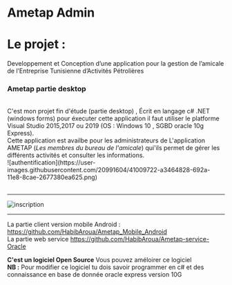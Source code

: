 # Ametap Admin
<h2>
  <h1>Le projet : </h1>Developpement et Conception d’une application pour la gestion de l’amicale de l’Entreprise Tunisienne         d’Activités Pétrolières
  </h1>
</h2>
<br>
<h3>Ametap partie desktop</h3>
<br>
C'est mon projet fin d'étude (partie desktop) , Écrit en langage c# .NET (windows forms) 
pour éxecuter cette application il faut utiliser le platforme Visual Studio 2015,2017 ou 2019 (OS : Windows 10 , SGBD oracle 10g Express).
<br>
Cette application est availbe pour les administrateurs de L'application AMETAP (<i>Les membres du bureau de l'amicale</i>) qui'ils permet de gérer les différents activités et consulter les informations.
<br>
![authentification](https://user-images.githubusercontent.com/20991604/41009722-a3464828-692a-11e8-8cae-2677380ea625.png)
<br>
<br>
<hr>

![inscription](https://user-images.githubusercontent.com/20991604/41009723-a3708570-692a-11e8-85bb-5113f614e310.png)


<hr>

La partie client version mobile Android : https://github.com/HabibAroua/Ametap_Mobile_Android
<br>
La partie web service https://github.com/HabibAroua/Ametap-service-Oracle

<strong>C'est un logiciel Open Source</strong> Vous pouvez améloirer ce logiciel
<br>
<strong>NB :</strong> Pour modifier ce logiciel tu dois savoir programmer en c# et des connaissance en base de donnée oracle express version 10G
